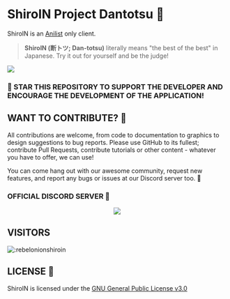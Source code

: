 

# **ShiroIN Project Dantotsu** 🌟

ShiroIN is an [Anilist](https://anilist.co/) only client.

> **ShiroIN (断トツ; Dan-totsu)** literally means "the best of the best" in Japanese. Try it out for yourself and be the judge!

<a href=""><img src="https://img.buymeacoffee.com/button-api/?text=Buy me a coffee&emoji=&slug=rebelonion&button_colour=FFDD00&font_colour=030201&font_family=Poppins&outline_colour=000000&coffee_colour=ffffff" /></a>

### 🚀 STAR THIS REPOSITORY TO SUPPORT THE DEVELOPER AND ENCOURAGE THE DEVELOPMENT OF THE APPLICATION!

## WANT TO CONTRIBUTE? 🤝

All contributions are welcome, from code to documentation to graphics to design suggestions to bug reports. Please use GitHub to its fullest; contribute Pull Requests, contribute tutorials or other content - whatever you have to offer, we can use!

You can come hang out with our awesome community, request new features, and report any bugs or issues at our Discord server too. 📣

### OFFICIAL DISCORD SERVER 🚀

<p align="center">
   <a href="https://discord.gg/4HPZ5nAWwM">
      <img src="https://invidget.switchblade.xyz/4HPZ5nAWwM">
   </a>
</p>

## VISITORS

<img src="https://count.getloli.com/get/@:rebelonionshiroin" alt=":rebelonionshiroin" />

## LICENSE 📜

ShiroIN is licensed under the [GNU General Public License v3.0](LICENSE.md)
